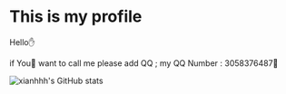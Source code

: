 <!DOCTYPE html>
<html>
<head>
<meta charset="utf-8">
</head>
<body>

<h1>This is my profile</h1>
<p>Hello✋</p>

</body>
</html>
if You🫵 want to call me please add QQ ;
my QQ Number : 3058376487🐧

![xianhhh's GitHub stats](https://github-readme-stats.vercel.app/api?username=xianhhh)
